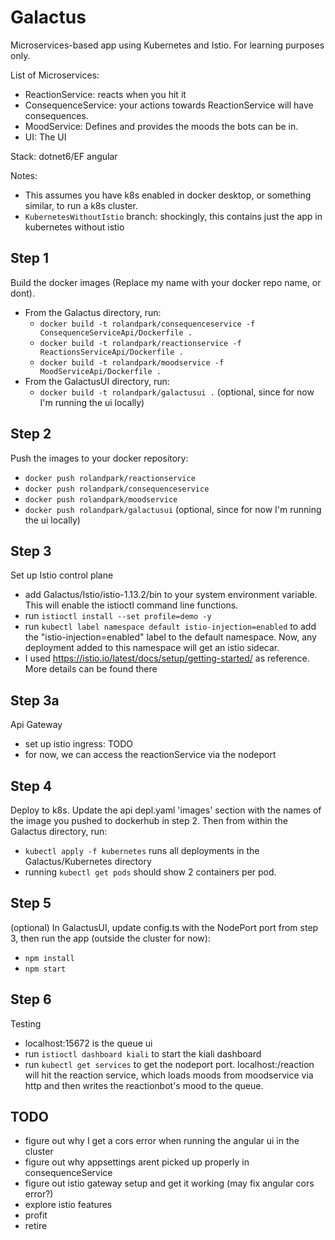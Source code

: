 # Galactus
Microservices-based app using Kubernetes and Istio. For learning purposes only.

List of Microservices:
- ReactionService: reacts when you hit it
- ConsequenceService: your actions towards ReactionService will have consequences.
- MoodService: Defines and provides the moods the bots can be in. 
- UI: The UI

Stack:
dotnet6/EF
angular

Notes:
- This assumes you have k8s enabled in docker desktop, or something similar, to run a k8s cluster.
- `KubernetesWithoutIstio` branch: shockingly, this contains just the app in kubernetes without istio

## Step 1
Build the docker images (Replace my name with your docker repo name, or dont).
- From the Galactus directory, run: 
  - `docker build -t rolandpark/consequenceservice -f ConsequenceServiceApi/Dockerfile .` 
  - `docker build -t rolandpark/reactionservice -f ReactionsServiceApi/Dockerfile .`
  - `docker build -t rolandpark/moodservice -f MoodServiceApi/Dockerfile .`
- From the GalactusUI directory, run:
  - `docker build -t rolandpark/galactusui .` (optional, since for now I'm running the ui locally)

## Step 2
Push the images to your docker repository:
- `docker push rolandpark/reactionservice`
- `docker push rolandpark/consequenceservice`
- `docker push rolandpark/moodservice`
- `docker push rolandpark/galactusui` (optional, since for now I'm running the ui locally)

## Step 3
Set up Istio control plane
- add Galactus/Istio/istio-1.13.2/bin to your system environment variable. This will enable the istioctl command line functions.
- run `istioctl install --set profile=demo -y`
- run `kubectl label namespace default istio-injection=enabled` to add the "istio-injection=enabled" label to the default namespace. Now, any deployment added to this namespace will get an istio sidecar.
- I used https://istio.io/latest/docs/setup/getting-started/ as reference. More details can be found there

## Step 3a
Api Gateway
- set up istio ingress: TODO
- for now, we can access the reactionService via the nodeport

## Step 4
Deploy to k8s. Update the api depl.yaml 'images' section with the names of the image you pushed to dockerhub in step 2. Then from within the Galactus directory, run: 
- `kubectl apply -f kubernetes` runs all deployments in the Galactus/Kubernetes directory
- running `kubectl get pods` should show 2 containers per pod.

## Step 5
(optional) In GalactusUI, update config.ts  with the NodePort port from step 3, then run the app (outside the cluster for now):
- `npm install`
- `npm start`

## Step 6
Testing
- localhost:15672 is the queue ui
- run `istioctl dashboard kiali` to start the kiali dashboard
- run `kubectl get services` to get the nodeport port. localhost:<port>/reaction will hit the reaction service, which loads moods from moodservice via http and then writes the reactionbot's mood to the queue.

## TODO
- figure out why I get a cors error when running the angular ui in the cluster
- figure out why appsettings arent picked up properly in consequenceService
- figure out istio gateway setup and get it working (may fix angular cors error?)
- explore istio features
- profit
- retire
